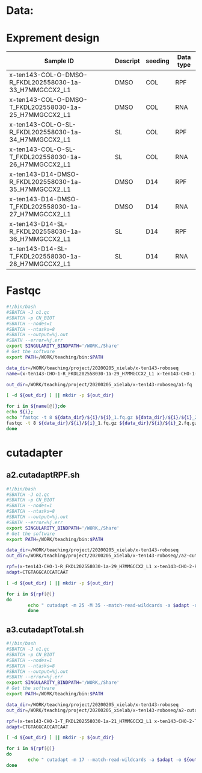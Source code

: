 # Data:

# Exprement design
|Sample ID | Descript|seeding|Data type|
|-|-|-|-|
|x-ten143-COL-O-DMSO-R_FKDL202558030-1a-33_H7MMGCCX2_L1|DMSO|COL|RPF|
|x-ten143-COL-O-DMSO-T_FKDL202558030-1a-25_H7MMGCCX2_L1|DMSO|COL|RNA|
|x-ten143-COL-O-SL-R_FKDL202558030-1a-34_H7MMGCCX2_L1|SL|COL|RPF|
|x-ten143-COL-O-SL-T_FKDL202558030-1a-26_H7MMGCCX2_L1|SL|COL|RNA|
|x-ten143-D14-DMSO-R_FKDL202558030-1a-35_H7MMGCCX2_L1|DMSO|D14|RPF|
|x-ten143-D14-DMSO-T_FKDL202558030-1a-27_H7MMGCCX2_L1|DMSO|D14|RNA|
|x-ten143-D14-SL-R_FKDL202558030-1a-36_H7MMGCCX2_L1|SL|D14|RPF|
|x-ten143-D14-SL-T_FKDL202558030-1a-28_H7MMGCCX2_L1|SL|D14|RNA|

# Fastqc
```sh
#!/bin/bash
#SBATCH -J o1.qc
#SBATCH -p CN_BIOT
#SBATCH --nodes=1
#SBATCH --ntasks=8
#SBATCH --output=%j.out
#SBATH --error=%j.err
export SINGULARITY_BINDPATH='/WORK,/Share'
# Get the software
export PATH=/WORK/teaching/bin:$PATH

data_dir=/WORK/teaching/project/20200205_xielab/x-ten143-roboseq
name=(x-ten143-CHO-1-R_FKDL202558030-1a-29_H7MMGCCX2_L1 x-ten143-CHO-1-T_FKDL202558030-1a-21_H7MMGCCX2_L1 x-ten143-CHO-2-R_FKDL202558030-1a-30_H7MMGCCX2_L1 x-ten143-CHO-2-T_FKDL202558030-1a-22_H7MMGCCX2_L1 x-ten143-COL-O-DMSO-R_FKDL202558030-1a-33_H7MMGCCX2_L1 x-ten143-COL-O-DMSO-T_FKDL202558030-1a-25_H7MMGCCX2_L1 x-ten143-COL-O-SL-R_FKDL202558030-1a-34_H7MMGCCX2_L1 x-ten143-COL-O-SL-T_FKDL202558030-1a-26_H7MMGCCX2_L1 x-ten143-D14-DMSO-R_FKDL202558030-1a-35_H7MMGCCX2_L1 x-ten143-D14-DMSO-T_FKDL202558030-1a-27_H7MMGCCX2_L1 x-ten143-D14-SL-R_FKDL202558030-1a-36_H7MMGCCX2_L1 x-ten143-D14-SL-T_FKDL202558030-1a-28_H7MMGCCX2_L1 x-ten143-FLY-B-R_FKDL202558030-1a-31_H7MMGCCX2_L1 x-ten143-FLY-B-T_FKDL202558030-1a-23_H7MMGCCX2_L1 x-ten143-FLY-WT-R_FKDL202558030-1a-32_H7MMGCCX2_L1 x-ten143-FLY-WT-T_FKDL202558030-1a-24_H7MMGCCX2_L1)

out_dir=/WORK/teaching/project/20200205_xielab/x-ten143-roboseq/a1-fq

[ -d ${out_dir} ] || mkdir -p ${out_dir}

for i in ${name[@]};do 
echo ${i};
echo "fastqc -t 8 ${data_dir}/${i}/${i}_1.fq.gz ${data_dir}/${i}/${i}_2.fq.gz -o ${out_dir}";
fastqc -t 8 ${data_dir}/${i}/${i}_1.fq.gz ${data_dir}/${i}/${i}_2.fq.gz -o ${out_dir};
done

```

# cutadapter

## a2.cutadaptRPF.sh

```sh
#!/bin/bash
#SBATCH -J o1.qc
#SBATCH -p CN_BIOT
#SBATCH --nodes=1
#SBATCH --ntasks=8
#SBATCH --output=%j.out
#SBATH --error=%j.err
export SINGULARITY_BINDPATH='/WORK,/Share'
# Get the software
export PATH=/WORK/teaching/bin:$PATH

data_dir=/WORK/teaching/project/20200205_xielab/x-ten143-roboseq
out_dir=/WORK/teaching/project/20200205_xielab/x-ten143-roboseq//a2-cutadapter

rpf=(x-ten143-CHO-1-R_FKDL202558030-1a-29_H7MMGCCX2_L1 x-ten143-CHO-2-R_FKDL202558030-1a-30_H7MMGCCX2_L1 x-ten143-COL-O-DMSO-R_FKDL202558030-1a-33_H7MMGCCX2_L1 x-ten143-COL-O-SL-R_FKDL202558030-1a-34_H7MMGCCX2_L1 x-ten143-D14-DMSO-R_FKDL202558030-1a-35_H7MMGCCX2_L1 x-ten143-D14-SL-R_FKDL202558030-1a-36_H7MMGCCX2_L1 x-ten143-FLY-B-R_FKDL202558030-1a-31_H7MMGCCX2_L1 x-ten143-FLY-WT-R_FKDL202558030-1a-32_H7MMGCCX2_L1)
adapt=CTGTAGGCACCATCAAT

[ -d ${out_dir} ] || mkdir -p ${out_dir}

for i in ${rpf[@]}
do
        echo " cutadapt -m 25 -M 35 --match-read-wildcards -a $adapt -o ${out_dir}/${i}_trimmed.fastq ${data_dir}/${i}/${i}_1.fq.gz > ${i}_trimmed.log "
        done
```

## a3.cutadaptTotal.sh

```sh
#!/bin/bash
#SBATCH -J o1.qc
#SBATCH -p CN_BIOT
#SBATCH --nodes=1
#SBATCH --ntasks=8
#SBATCH --output=%j.out
#SBATH --error=%j.err
export SINGULARITY_BINDPATH='/WORK,/Share'
# Get the software
export PATH=/WORK/teaching/bin:$PATH

data_dir=/WORK/teaching/project/20200205_xielab/x-ten143-roboseq
out_dir=/WORK/teaching/project/20200205_xielab/x-ten143-roboseq/a2-cutadapter

rpf=(x-ten143-CHO-1-T_FKDL202558030-1a-21_H7MMGCCX2_L1 x-ten143-CHO-2-T_FKDL202558030-1a-22_H7MMGCCX2_L1 x-ten143-COL-O-DMSO-T_FKDL202558030-1a-25_H7MMGCCX2_L1 x-ten143-COL-O-SL-T_FKDL202558030-1a-26_H7MMGCCX2_L1 x-ten143-D14-DMSO-T_FKDL202558030-1a-27_H7MMGCCX2_L1 x-ten143-D14-SL-T_FKDL202558030-1a-28_H7MMGCCX2_L1 x-ten143-FLY-B-T_FKDL202558030-1a-23_H7MMGCCX2_L1 x-ten143-FLY-WT-R_FKDL202558030-1a-32_H7MMGCCX2_L1 x-ten143-FLY-WT-T_FKDL202558030-1a-24_H7MMGCCX2_L1)
adapt=CTGTAGGCACCATCAAT

[ -d ${out_dir} ] || mkdir -p ${out_dir}

for i in ${rpf[@]}
do
        echo " cutadapt -m 17 --match-read-wildcards -a $adapt -o ${out_dir}/${i}_trimmed.fastq ${data_dir}/${i}/${i}_1.fq.gz > ${i}_trimmed.log "
done
```


